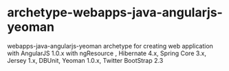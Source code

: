archetype-webapps-java-angularjs-yeoman
=======================================

webapps-java-angularjs-yeoman archetype for creating web application with AngularJS 1.0.x with ngResource ,  Hibernate 4.x, Spring Core 3.x, Jersey 1.x, DBUnit, Yeoman 1.0.x, Twitter BootStrap 2.3
